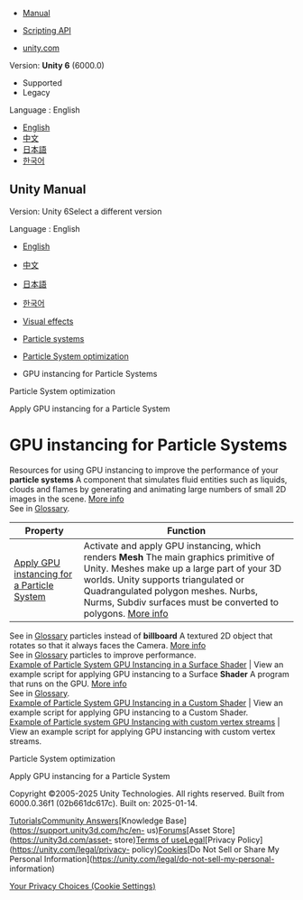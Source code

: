 [](https://docs.unity3d.com)

  * [Manual](../Manual/index.html)
  * [Scripting API](../ScriptReference/index.html)

  * [unity.com](https://unity.com/)

Version: **Unity 6** (6000.0)

  * Supported
  * Legacy

Language : English

  * [English](/Manual/gpu-instancing-particle-systems.html)
  * [中文](/cn/current/Manual/gpu-instancing-particle-systems.html)
  * [日本語](/ja/current/Manual/gpu-instancing-particle-systems.html)
  * [한국어](/kr/current/Manual/gpu-instancing-particle-systems.html)

[](https://docs.unity3d.com)

## Unity Manual

Version: Unity 6Select a different version

Language : English

  * [English](/Manual/gpu-instancing-particle-systems.html)
  * [中文](/cn/current/Manual/gpu-instancing-particle-systems.html)
  * [日本語](/ja/current/Manual/gpu-instancing-particle-systems.html)
  * [한국어](/kr/current/Manual/gpu-instancing-particle-systems.html)

  * [Visual effects](visual-effects.html)
  * [Particle systems](ParticleSystems.html)
  * [Particle System optimization](particle-system-optimization.html)
  * GPU instancing for Particle Systems

[](particle-system-optimization.html)

Particle System optimization

[](PartSysInstancing.html)

Apply GPU instancing for a Particle System

# GPU instancing for Particle Systems

Resources for using GPU instancing to improve the performance of your
**particle systems** A component that simulates fluid entities such as
liquids, clouds and flames by generating and animating large numbers of small
2D images in the scene. [More info](class-ParticleSystem.html)  
See in [Glossary](Glossary.html#particlesystem).

**Property** | **Function**  
---|---  
[Apply GPU instancing for a Particle System](PartSysInstancing.html) | Activate and apply GPU instancing, which renders **Mesh** The main graphics primitive of Unity. Meshes make up a large part of your 3D worlds. Unity supports triangulated or Quadrangulated polygon meshes. Nurbs, Nurms, Subdiv surfaces must be converted to polygons. [More info](mesh.html)  
See in [Glossary](Glossary.html#Mesh) particles instead of **billboard** A
textured 2D object that rotates so that it always faces the Camera. [More
info](class-BillboardRenderer.html)  
See in [Glossary](Glossary.html#Billboard) particles to improve performance.  
[Example of Particle System GPU Instancing in a Surface Shader](example-particle-system-gpu-instancing-surface-shader.html) | View an example script for applying GPU instancing to a Surface **Shader** A program that runs on the GPU. [More info](Shaders.html)  
See in [Glossary](Glossary.html#Shader).  
[Example of Particle System GPU Instancing in a Custom Shader](example-particle-system-gpu-instancing-custom-shader.html) | View an example script for applying GPU instancing to a Custom Shader.  
[Example of Particle system GPU Instancing with custom vertex streams](example-particle-system-gpu-instancing-custom-vertex-streams.html) | View an example script for applying GPU instancing with custom vertex streams.  
  
[](particle-system-optimization.html)

Particle System optimization

[](PartSysInstancing.html)

Apply GPU instancing for a Particle System

Copyright ©2005-2025 Unity Technologies. All rights reserved. Built from
6000.0.36f1 (02b661dc617c). Built on: 2025-01-14.

[Tutorials](https://learn.unity.com/)[Community
Answers](https://answers.unity3d.com)[Knowledge
Base](https://support.unity3d.com/hc/en-
us)[Forums](https://forum.unity3d.com)[Asset Store](https://unity3d.com/asset-
store)[Terms of
use](https://docs.unity3d.com/Manual/TermsOfUse.html)[Legal](https://unity.com/legal)[Privacy
Policy](https://unity.com/legal/privacy-
policy)[Cookies](https://unity.com/legal/cookie-policy)[Do Not Sell or Share
My Personal Information](https://unity.com/legal/do-not-sell-my-personal-
information)

[Your Privacy Choices (Cookie Settings)](javascript:void\(0\);)

